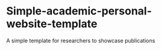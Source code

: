 # Simple-academic-personal-website-template
A simple template for researchers to showcase publications

